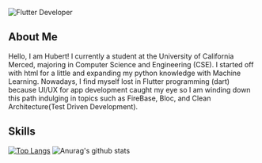 ![Flutter Developer](https://pbs.twimg.com/profile_banners/1306473970825179138/1600323823/1500x500)

## About Me
Hello, I am Hubert! I currently a student at the University of California Merced, majoring in Computer Science and Engineering (CSE). I started off with html for a little and expanding my python knowledge with Machine Learning. Nowadays, I find myself lost in Flutter programming (dart) because UI/UX for app development caught my eye so I am winding down this path indulging in topics such as FireBase, Bloc, and Clean Architecture(Test Driven Development).

## Skills 
[![Top Langs](https://github-readme-stats.vercel.app/api/top-langs/?username=hubertle43100&langs_count=3)](https://github.com/anuraghazra/github-readme-stats)
![Anurag's github stats](https://github-readme-stats.vercel.app/api?username=hubertle43100&hide=contribs,prs)
